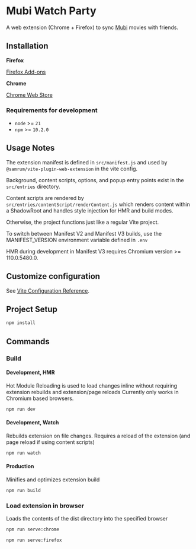 # Mubi Watch Party

A web extension (Chrome + Firefox) to sync [Mubi](https://mubi.com) movies with friends.

## Installation

**Firefox**

[Firefox Add-ons](https://addons.mozilla.org/en-US/firefox/addon/mubi-watch-party/)

**Chrome**

[Chrome Web Store](https://chromewebstore.google.com/detail/mubi-watch-party/ppkgfbmgcmncempheigcckaoconkcncd)

### Requirements for development

- `node` >= `21`
- `npm` >= `10.2.0`

## Usage Notes

The extension manifest is defined in `src/manifest.js` and used by `@samrum/vite-plugin-web-extension` in the vite config.

Background, content scripts, options, and popup entry points exist in the `src/entries` directory.

Content scripts are rendered by `src/entries/contentScript/renderContent.js` which renders content within a ShadowRoot
and handles style injection for HMR and build modes.

Otherwise, the project functions just like a regular Vite project.

To switch between Manifest V2 and Manifest V3 builds, use the MANIFEST_VERSION environment variable defined in `.env`

HMR during development in Manifest V3 requires Chromium version >= 110.0.5480.0.

## Customize configuration

See [Vite Configuration Reference](https://vitejs.dev/config/).

## Project Setup

```sh
npm install
```

## Commands

### Build

#### Development, HMR

Hot Module Reloading is used to load changes inline without requiring extension rebuilds and extension/page reloads
Currently only works in Chromium based browsers.

```sh
npm run dev
```

#### Development, Watch

Rebuilds extension on file changes. Requires a reload of the extension (and page reload if using content scripts)

```sh
npm run watch
```

#### Production

Minifies and optimizes extension build

```sh
npm run build
```

### Load extension in browser

Loads the contents of the dist directory into the specified browser

```sh
npm run serve:chrome
```

```sh
npm run serve:firefox
```
